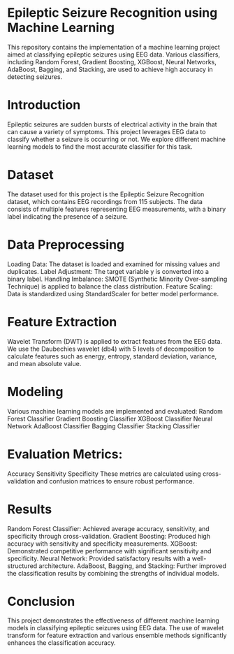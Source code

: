# Epileptic Seizure Recognition using Machine Learning

This repository contains the implementation of a machine learning project aimed at classifying epileptic seizures using EEG data. Various classifiers, including Random Forest, Gradient Boosting, XGBoost, Neural Networks, AdaBoost, Bagging, and Stacking, are used to achieve high accuracy in detecting seizures.

# Introduction

Epileptic seizures are sudden bursts of electrical activity in the brain that can cause a variety of symptoms. This project leverages EEG data to classify whether a seizure is occurring or not. We explore different machine learning models to find the most accurate classifier for this task.

# Dataset

The dataset used for this project is the Epileptic Seizure Recognition dataset, which contains EEG recordings from 115 subjects. The data consists of multiple features representing EEG measurements, with a binary label indicating the presence of a seizure.

# Data Preprocessing

Loading Data: The dataset is loaded and examined for missing values and duplicates.
Label Adjustment: The target variable y is converted into a binary label.
Handling Imbalance: SMOTE (Synthetic Minority Over-sampling Technique) is applied to balance the class distribution.
Feature Scaling: Data is standardized using StandardScaler for better model performance.

# Feature Extraction

Wavelet Transform (DWT) is applied to extract features from the EEG data. We use the Daubechies wavelet (db4) with 5 levels of decomposition to calculate features such as energy, entropy, standard deviation, variance, and mean absolute value.

# Modeling

Various machine learning models are implemented and evaluated:
Random Forest Classifier
Gradient Boosting Classifier
XGBoost Classifier
Neural Network
AdaBoost Classifier
Bagging Classifier
Stacking Classifier

# Evaluation Metrics:

Accuracy
Sensitivity
Specificity
These metrics are calculated using cross-validation and confusion matrices to ensure robust performance.

# Results

Random Forest Classifier: Achieved average accuracy, sensitivity, and specificity through cross-validation.
Gradient Boosting: Produced high accuracy with sensitivity and specificity measurements.
XGBoost: Demonstrated competitive performance with significant sensitivity and specificity.
Neural Network: Provided satisfactory results with a well-structured architecture.
AdaBoost, Bagging, and Stacking: Further improved the classification results by combining the strengths of individual models.

# Conclusion

This project demonstrates the effectiveness of different machine learning models in classifying epileptic seizures using EEG data. The use of wavelet transform for feature extraction and various ensemble methods significantly enhances the classification accuracy.


